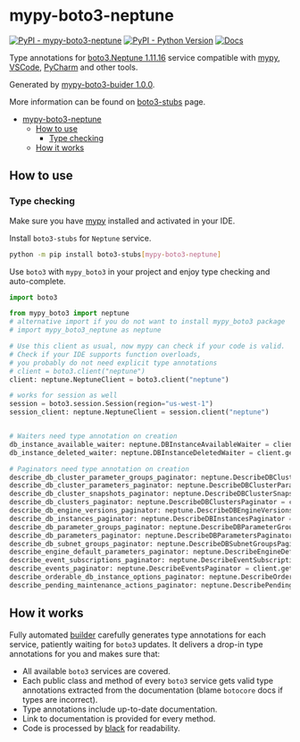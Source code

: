 # mypy-boto3-neptune

[![PyPI - mypy-boto3-neptune](https://img.shields.io/pypi/v/mypy-boto3-neptune.svg?color=blue)](https://pypi.org/project/mypy-boto3-neptune)
[![PyPI - Python Version](https://img.shields.io/pypi/pyversions/mypy-boto3-neptune.svg?color=blue)](https://pypi.org/project/mypy-boto3-neptune)
[![Docs](https://img.shields.io/readthedocs/mypy-boto3-builder.svg?color=blue)](https://mypy-boto3-builder.readthedocs.io/)

Type annotations for
[boto3.Neptune 1.11.16](https://boto3.amazonaws.com/v1/documentation/api/1.11.16/reference/services/neptune.html#Neptune) service
compatible with [mypy](https://github.com/python/mypy), [VSCode](https://code.visualstudio.com/),
[PyCharm](https://www.jetbrains.com/pycharm/) and other tools.

Generated by [mypy-boto3-buider 1.0.0](https://github.com/vemel/mypy_boto3_builder).

More information can be found on [boto3-stubs](https://pypi.org/project/boto3-stubs/) page.

- [mypy-boto3-neptune](#mypy-boto3-neptune)
  - [How to use](#how-to-use)
    - [Type checking](#type-checking)
  - [How it works](#how-it-works)

## How to use

### Type checking

Make sure you have [mypy](https://github.com/python/mypy) installed and activated in your IDE.

Install `boto3-stubs` for `Neptune` service.

```bash
python -m pip install boto3-stubs[mypy-boto3-neptune]
```

Use `boto3` with `mypy_boto3` in your project and enjoy type checking and auto-complete.

```python
import boto3

from mypy_boto3 import neptune
# alternative import if you do not want to install mypy_boto3 package
# import mypy_boto3_neptune as neptune

# Use this client as usual, now mypy can check if your code is valid.
# Check if your IDE supports function overloads,
# you probably do not need explicit type annotations
# client = boto3.client("neptune")
client: neptune.NeptuneClient = boto3.client("neptune")

# works for session as well
session = boto3.session.Session(region="us-west-1")
session_client: neptune.NeptuneClient = session.client("neptune")


# Waiters need type annotation on creation
db_instance_available_waiter: neptune.DBInstanceAvailableWaiter = client.get_waiter("db_instance_available")
db_instance_deleted_waiter: neptune.DBInstanceDeletedWaiter = client.get_waiter("db_instance_deleted")

# Paginators need type annotation on creation
describe_db_cluster_parameter_groups_paginator: neptune.DescribeDBClusterParameterGroupsPaginator = client.get_paginator("describe_db_cluster_parameter_groups")
describe_db_cluster_parameters_paginator: neptune.DescribeDBClusterParametersPaginator = client.get_paginator("describe_db_cluster_parameters")
describe_db_cluster_snapshots_paginator: neptune.DescribeDBClusterSnapshotsPaginator = client.get_paginator("describe_db_cluster_snapshots")
describe_db_clusters_paginator: neptune.DescribeDBClustersPaginator = client.get_paginator("describe_db_clusters")
describe_db_engine_versions_paginator: neptune.DescribeDBEngineVersionsPaginator = client.get_paginator("describe_db_engine_versions")
describe_db_instances_paginator: neptune.DescribeDBInstancesPaginator = client.get_paginator("describe_db_instances")
describe_db_parameter_groups_paginator: neptune.DescribeDBParameterGroupsPaginator = client.get_paginator("describe_db_parameter_groups")
describe_db_parameters_paginator: neptune.DescribeDBParametersPaginator = client.get_paginator("describe_db_parameters")
describe_db_subnet_groups_paginator: neptune.DescribeDBSubnetGroupsPaginator = client.get_paginator("describe_db_subnet_groups")
describe_engine_default_parameters_paginator: neptune.DescribeEngineDefaultParametersPaginator = client.get_paginator("describe_engine_default_parameters")
describe_event_subscriptions_paginator: neptune.DescribeEventSubscriptionsPaginator = client.get_paginator("describe_event_subscriptions")
describe_events_paginator: neptune.DescribeEventsPaginator = client.get_paginator("describe_events")
describe_orderable_db_instance_options_paginator: neptune.DescribeOrderableDBInstanceOptionsPaginator = client.get_paginator("describe_orderable_db_instance_options")
describe_pending_maintenance_actions_paginator: neptune.DescribePendingMaintenanceActionsPaginator = client.get_paginator("describe_pending_maintenance_actions")
```

## How it works

Fully automated [builder](https://github.com/vemel/mypy_boto3_builder) carefully generates
type annotations for each service, patiently waiting for `boto3` updates. It delivers
a drop-in type annotations for you and makes sure that:

- All available `boto3` services are covered.
- Each public class and method of every `boto3` service gets valid type annotations
  extracted from the documentation (blame `botocore` docs if types are incorrect).
- Type annotations include up-to-date documentation.
- Link to documentation is provided for every method.
- Code is processed by [black](https://github.com/psf/black) for readability.